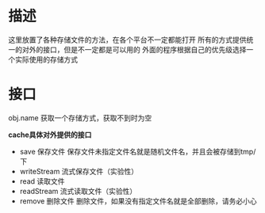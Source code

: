 # 描述
这里放置了各种存储文件的方法，在各个平台不一定都能打开
所有的方式提供统一的对外的接口，但是不一定都是可以用的
外面的程序根据自己的优先级选择一个实际使用的存储方式
# 接口
obj.name 获取一个存储方式，获取不到时为空

**cache具体对外提供的接口**
+ save 保存文件
保存文件未指定文件名就是随机文件名，并且会被存储到tmp/下
+ writeStream 流式保存文件（实验性）
+ read 读取文件
+ readStream 流式读取文件（实验性）
+ remove 删除文件
删除文件，如果没有指定文件名就是全部删除，请务必小心